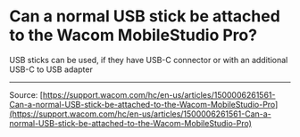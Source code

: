 # Can a normal USB stick be attached to the Wacom MobileStudio Pro?

USB sticks can be used, if they have USB-C connector or with an additional USB-C to USB adapter

---
Source: [https://support.wacom.com/hc/en-us/articles/1500006261561-Can-a-normal-USB-stick-be-attached-to-the-Wacom-MobileStudio-Pro](https://support.wacom.com/hc/en-us/articles/1500006261561-Can-a-normal-USB-stick-be-attached-to-the-Wacom-MobileStudio-Pro)
